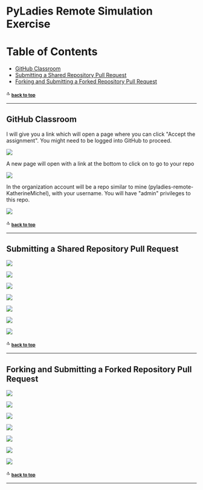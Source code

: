 # PyLadies Remote Simulation Exercise

# Table of Contents

- [GitHub Classroom](#github-classroom)
- [Submitting a Shared Repository Pull Request](#submitting-a-shared-repository-pull-request)
- [Forking and Submitting a Forked Repository Pull Request](#forking-and-submitting-a-forked-repository-pull-request)
 
:top: <sub>[**back to top**](#table-of-contents)</sub>

<hr>

## GitHub Classroom

<!--
![](images/github-classroom-1.png)
-->

I will give you a link which will open a page where you can click "Accept the assignment". You might need to be logged into GitHub to proceed. 

![](images/github-classroom-2.png)

A new page will open with a link at the bottom to click on to go to your repo

![](images/github-classroom-3.png)

In the organization account will be a repo similar to mine (pyladies-remote-KatherineMichel), with your username. You will have "admin" privileges to this repo. 

![](images/github-classroom-4.png)

:top: <sub>[**back to top**](#table-of-contents)</sub>

<hr>

## Submitting a Shared Repository Pull Request

![](images/github-shared-repo-branch-message.png)

![](images/github-shared-repo-branch-tab.png)

![](images/github-shared-repo-branch.png)

![](images/github-shared-repo-open-pull-request.png)

![](images/github-pull-request-tab-1.png)

![](images/github-shared-repo-pull-request-instructions.png)

![](images/github-shared-repo-pull-request-full-instructions.png)

:top: <sub>[**back to top**](#table-of-contents)</sub>

<hr>

## Forking and Submitting a Forked Repository Pull Request

![](images/github-forking-1.png)

![](images/github-forking-2.png)

![](images/github-forked-repo-branch-message.png)

![](images/github-forked-repo-open-pull-request.png)

![](images/github-pull-request-tab-2.png)

![](images/github-forked-repo-pull-request-instructions.png)

![](images/github-forked-repo-pull-request-full-instructions.png)

:top: <sub>[**back to top**](#table-of-contents)</sub>

<hr>
